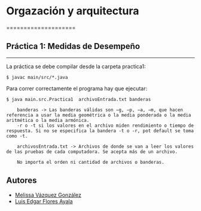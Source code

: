 # Orgazación y arquitectura
====================

## Práctica 1: Medidas de Desempeño
---------------------------------------------------------------------
La práctica se debe compilar desde la carpeta practica1:

```
$ javac main/src/*.java
```

Para correr correctamente el programa hay que ejecutar:

```
$ java main.src.Practica1  archivoEntrada.txt banderas

	banderas -> Las banderas válidas son −g, −p, −a, −m, que hacen referencia a usar la media geométrica o la media ponderada o la media aritmética o la media armónica.
	-r o -t si los valores en el archivo miden rendimiento o tiempo de respuesta. Si no se especifica la bandera -t o -r, pot default se toma como -t.
	
	archivosEntrada.txt -> Archivos de donde se van a leer los valores de las pruebas de cada computadora. Se acepta más de un archivo.

	No importa el orden ni cantidad de archivos o banderas.
```
## Autores
- [Melissa Vázquez González](https://github.com/melivg)
- [Luis Edgar Flores Ayala](https://github.com/Edgar1081)


